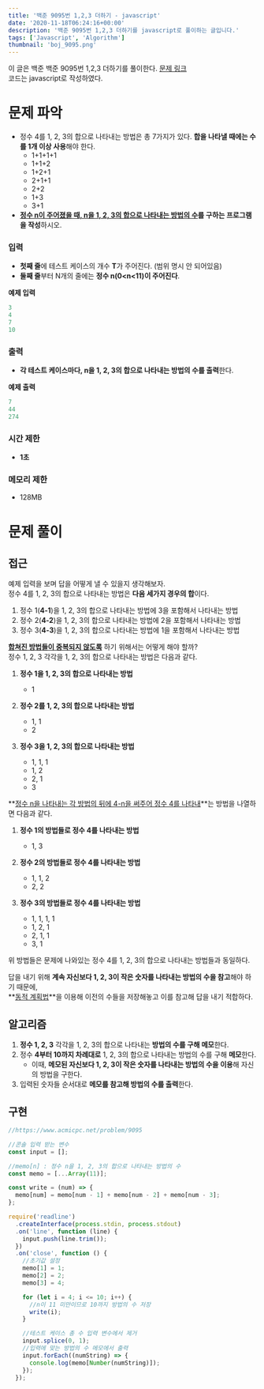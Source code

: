 ```yaml
---
title: '백준 9095번 1,2,3 더하기 - javascript'
date: '2020-11-18T06:24:16+00:00'
description: '백준 9095번 1,2,3 더하기를 javascript로 풀이하는 글입니다.'
tags: ['Javascript', 'Algorithm']
thumbnail: 'boj_9095.png'
---
```


이 글은 백준 백준 9095번 1,2,3 더하기를 풀이한다. [문제 링크](https://www.acmicpc.net/problem/9095)  
코드는 javascript로 작성하였다.

# 문제 파악

- 정수 4를 1, 2, 3의 합으로 나타내는 방법은 총 7가지가 있다. **합을 나타낼 때에는 수를 1개 이상 사용**해야 한다.
  - 1+1+1+1
  - 1+1+2
  - 1+2+1
  - 2+1+1
  - 2+2
  - 1+3
  - 3+1
- **<u>정수 n이 주어졌을 때, n을 1, 2, 3의 합으로 나타내는 방법의 수</u>를 구하는 프로그램을 작성**하시오.

### 입력

- **첫째 줄**에 테스트 케이스의 개수 **T**가 주어진다. (범위 명시 안 되어있음)
- **둘째 줄**부터 N개의 줄에는 **정수 n(0<n<11)이 주어진다**.

**예제 입력**

```powershell
3
4
7
10
```

### 출력

- **각 테스트 케이스마다, n을 1, 2, 3의 합으로 나타내는 방법의 수를 출력**한다.

**예제 출력**

```powershell
7
44
274
```

### 시간 제한

- **1초**

### 메모리 제한

- 128MB

# 문제 풀이

## 접근

예제 입력을 보며 답을 어떻게 낼 수 있을지 생각해보자.  
정수 4를 1, 2, 3의 합으로 나타내는 방법은 **다음 세가지 경우의 합**이다.

1. 정수 1(**4-1**)을 1, 2, 3의 합으로 나타내는 방법에 3을 포함해서 나타내는 방법
2. 정수 2(**4-2**)을 1, 2, 3의 합으로 나타내는 방법에 2을 포함해서 나타내는 방법
3. 정수 3(**4-3**)을 1, 2, 3의 합으로 나타내는 방법에 1을 포함해서 나타내는 방법

**<u>합쳐진 방법들이 중복되지 않도록</u>** 하기 위해서는 어떻게 해야 할까?  
정수 1, 2, 3 각각을 1, 2, 3의 합으로 나타내는 방법은 다음과 같다.

1. **정수 1을 1, 2, 3의 합으로 나타내는 방법**

   - 1

2. **정수 2를 1, 2, 3의 합으로 나타내는 방법**

   - 1, 1
   - 2

3. **정수 3을 1, 2, 3의 합으로 나타내는 방법**

   - 1, 1, 1
   - 1, 2
   - 2, 1
   - 3

**<u>정수 n을 나타내는 각 방법의 뒤에 4-n을 써주어 정수 4를 나타내</u>**는 방법을 나열하면 다음과 같다.

1. **정수 1의 방법들로 정수 4를 나타내는 방법**

   - 1, 3

2. **정수 2의 방법들로 정수 4를 나타내는 방법**

   - 1, 1, 2
   - 2, 2

3. **정수 3의 방법들로 정수 4를 나타내는 방법**

   - 1, 1, 1, 1
   - 1, 2, 1
   - 2, 1, 1
   - 3, 1

위 방법들은 문제에 나와있는 정수 4를 1, 2, 3의 합으로 나타내는 방법들과 동일하다.

답을 내기 위해 **계속 자신보다 1, 2, 3이 작은 숫자를 나타내는 방법의 수을 참고**해야 하기 때문에,  
**<u>동적 계획법</u>**을 이용해 이전의 수들을 저장해놓고 이를 참고해 답을 내기 적합하다.

## 알고리즘

1. **정수 1, 2, 3** 각각을 1, 2, 3의 합으로 나타내는 **방법의 수를 구해 메모**한다.
2. 정수 **4부터 10까지 차례대로** 1, 2, 3의 합으로 나타내는 방법의 수를 구해 **메모**한다.
   - 이때, **메모된 자신보다 1, 2, 3이 작은 숫자를 나타내는 방법의 수을 이용**해 자신의 방법을 구한다.
3. 입력된 숫자들 순서대로 **메모를 참고해 방법의 수를 출력**한다.

## 구현

```jsx
//https://www.acmicpc.net/problem/9095

//콘솔 입력 받는 변수
const input = [];

//memo[n] : 정수 n을 1, 2, 3의 합으로 나타내는 방법의 수
const memo = [...Array(11)];

const write = (num) => {
  memo[num] = memo[num - 1] + memo[num - 2] + memo[num - 3];
};

require('readline')
  .createInterface(process.stdin, process.stdout)
  .on('line', function (line) {
    input.push(line.trim());
  })
  .on('close', function () {
    //초기값 설정
    memo[1] = 1;
    memo[2] = 2;
    memo[3] = 4;

    for (let i = 4; i <= 10; i++) {
      //n이 11 미만이므로 10까지 방법의 수 저장
      write(i);
    }

    //테스트 케이스 총 수 입력 변수에서 제거
    input.splice(0, 1);
    //입력에 맞는 방법의 수 메모에서 출력
    input.forEach((numString) => {
      console.log(memo[Number(numString)]);
    });
  });
```
